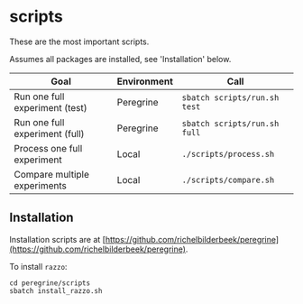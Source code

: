 # scripts

These are the most important scripts.

Assumes all packages are installed, see 'Installation' below.

Goal                          |Environment|Call
------------------------------|-----------|-----------------------------------
Run one full experiment (test)|Peregrine  |`sbatch scripts/run.sh test`
Run one full experiment (full)|Peregrine  |`sbatch scripts/run.sh full`
Process one full experiment   |Local      |`./scripts/process.sh`
Compare multiple experiments  |Local      |`./scripts/compare.sh`

## Installation

Installation scripts are at 
[https://github.com/richelbilderbeek/peregrine](https://github.com/richelbilderbeek/peregrine).

To install `razzo`:

```
cd peregrine/scripts
sbatch install_razzo.sh
```

